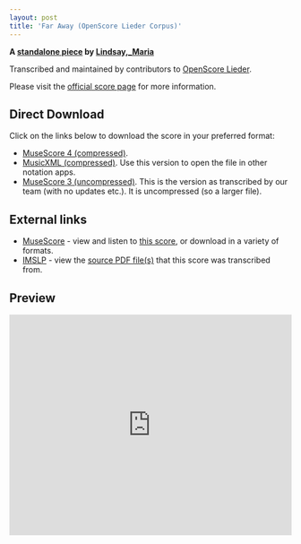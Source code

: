 ```yaml
---
layout: post
title: 'Far Away (OpenScore Lieder Corpus)'
---
```


__A [standalone piece](https://fourscoreandmore.org/OpenScore/Lindsay%2C_Maria/_/) by [Lindsay,_Maria](https://fourscoreandmore.org/OpenScore/Lindsay%2C_Maria)__

Transcribed and maintained by contributors to [OpenScore Lieder].

Please visit the [official score page] for more information.

[official score page]: https://musescore.com/openscore-lieder-corpus/scores/6609408
[OpenScore Lieder]: https://musescore.com/openscore-lieder-corpus

## Direct Download

Click on the links below to download the score in your preferred format:
- [MuseScore 4 (compressed)](https://fourscoreandmore.org/OpenScore/Lindsay%2C_Maria/_/Far_Away.mscz).
- [MusicXML (compressed)](https://fourscoreandmore.org/OpenScore/Lindsay%2C_Maria/_/Far_Away.mxl). Use this version to open the file in other notation apps.
- [MuseScore 3 (uncompressed)](https://raw.githubusercontent.com/OpenScore/Lieder/refs/heads/main/scores/Lindsay%2C_Maria/_/Far_Away/lc6609408.mscx). This is the version as transcribed by our team (with no updates etc.). It is uncompressed (so a larger file).

## External links

- [MuseScore] - view and listen to [this score][MuseScore], or download in a variety of formats.
- [IMSLP] - view the [source PDF file(s)][IMSLP] that this score was transcribed from.

[MuseScore]: https://musescore.com/score/6609408
[IMSLP]: https://imslp.org/wiki/Special:ReverseLookup/661318

## Preview

<iframe width="100%" height="394" src="https://musescore.com/openscore-lieder-corpus/scores/6609408/embed" frameborder="0" allowfullscreen allow="autoplay; fullscreen"></iframe>
